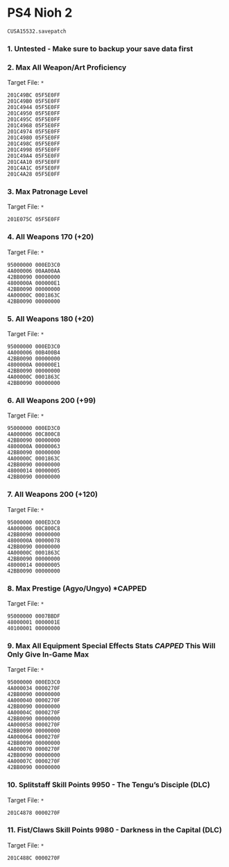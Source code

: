 # PS4 Nioh 2

`CUSA15532.savepatch`

### 1. Untested - Make sure to backup your save data first
### 2. Max All Weapon/Art Proficiency

Target File: `*`

```
201C49BC 05F5E0FF
201C49B0 05F5E0FF
201C4944 05F5E0FF
201C4950 05F5E0FF
201C495C 05F5E0FF
201C4968 05F5E0FF
201C4974 05F5E0FF
201C4980 05F5E0FF
201C498C 05F5E0FF
201C4998 05F5E0FF
201C49A4 05F5E0FF
201C4A10 05F5E0FF
201C4A1C 05F5E0FF
201C4A28 05F5E0FF
```

### 3. Max Patronage Level

Target File: `*`

```
201E075C 05F5E0FF
```

### 4. All Weapons 170 (+20)

Target File: `*`

```
95000000 000ED3C0
4A000006 00AA00AA
42BB0090 00000000
4800000A 000000E1
42BB0090 00000000
4A00000C 0001863C
42BB0090 00000000
```

### 5. All Weapons 180 (+20)

Target File: `*`

```
95000000 000ED3C0
4A000006 00B400B4
42BB0090 00000000
4800000A 000000E1
42BB0090 00000000
4A00000C 0001863C
42BB0090 00000000
```

### 6. All Weapons 200 (+99)

Target File: `*`

```
95000000 000ED3C0
4A000006 00C800C8
42BB0090 00000000
4800000A 00000063
42BB0090 00000000
4A00000C 0001863C
42BB0090 00000000
48000014 00000005
42BB0090 00000000
```

### 7. All Weapons 200 (+120)

Target File: `*`

```
95000000 000ED3C0
4A000006 00C800C8
42BB0090 00000000
4800000A 00000078
42BB0090 00000000
4A00000C 0001863C
42BB0090 00000000
48000014 00000005
42BB0090 00000000
```

### 8. Max Prestige (Agyo/Ungyo) *CAPPED

Target File: `*`

```
95000000 0007BBDF
48000001 0000001E
40100001 00000000
```

### 9. Max All Equipment Special Effects Stats *CAPPED* This Will Only Give In-Game Max

Target File: `*`

```
95000000 000ED3C0
4A000034 0000270F
42BB0090 00000000
4A000040 0000270F
42BB0090 00000000
4A00004C 0000270F
42BB0090 00000000
4A000058 0000270F
42BB0090 00000000
4A000064 0000270F
42BB0090 00000000
4A000070 0000270F
42BB0090 00000000
4A00007C 0000270F
42BB0090 00000000
```

### 10. Splitstaff Skill Points 9950 - The Tengu’s Disciple (DLC)

Target File: `*`

```
201C4878 0000270F
```

### 11. Fist/Claws Skill Points 9980 - Darkness in the Capital (DLC)

Target File: `*`

```
201C488C 0000270F
```

